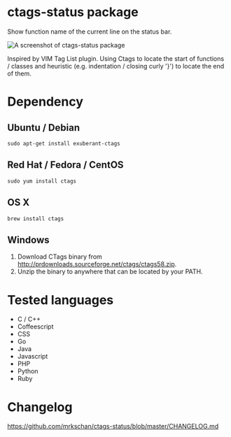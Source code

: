 # ctags-status package

Show function name of the current line on the status bar.

![A screenshot of ctags-status package](https://github.com/mrkschan/ctags-status/blob/master/docs/screenshot.png?raw=true)

Inspired by VIM Tag List plugin. Using Ctags to locate the start of functions / classes and heuristic (e.g. indentation / closing curly '}') to locate the end of them.


# Dependency

## Ubuntu / Debian

```
sudo apt-get install exuberant-ctags
```

## Red Hat / Fedora / CentOS

```
sudo yum install ctags
```

## OS X

```
brew install ctags
```

## Windows

1. Download CTags binary from http://prdownloads.sourceforge.net/ctags/ctags58.zip.
2. Unzip the binary to anywhere that can be located by your PATH.


# Tested languages

* C / C++
* Coffeescript
* CSS
* Go
* Java
* Javascript
* PHP
* Python
* Ruby


# Changelog

https://github.com/mrkschan/ctags-status/blob/master/CHANGELOG.md
